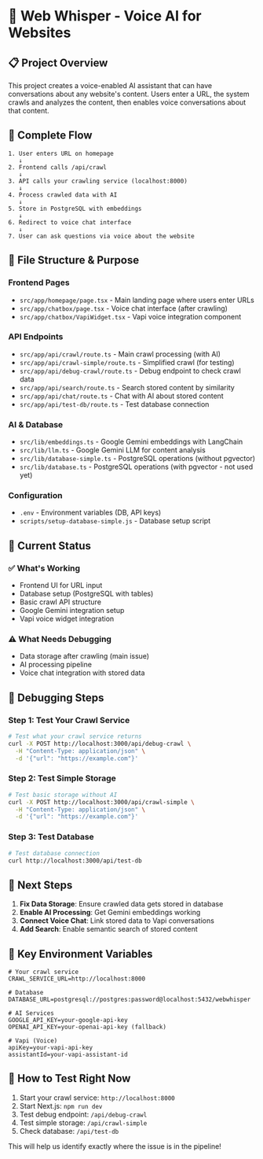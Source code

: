 # 🎯 Web Whisper - Voice AI for Websites

## 📋 Project Overview

This project creates a voice-enabled AI assistant that can have conversations about any website's content. Users enter a URL, the system crawls and analyzes the content, then enables voice conversations about that content.

## 🔄 Complete Flow

```
1. User enters URL on homepage
   ↓
2. Frontend calls /api/crawl
   ↓
3. API calls your crawling service (localhost:8000)
   ↓
4. Process crawled data with AI
   ↓
5. Store in PostgreSQL with embeddings
   ↓
6. Redirect to voice chat interface
   ↓
7. User can ask questions via voice about the website
```

## 📁 File Structure & Purpose

### **Frontend Pages**
- `src/app/homepage/page.tsx` - Main landing page where users enter URLs
- `src/app/chatbox/page.tsx` - Voice chat interface (after crawling)
- `src/app/chatbox/VapiWidget.tsx` - Vapi voice integration component

### **API Endpoints**
- `src/app/api/crawl/route.ts` - Main crawl processing (with AI)
- `src/app/api/crawl-simple/route.ts` - Simplified crawl (for testing)
- `src/app/api/debug-crawl/route.ts` - Debug endpoint to check crawl data
- `src/app/api/search/route.ts` - Search stored content by similarity
- `src/app/api/chat/route.ts` - Chat with AI about stored content
- `src/app/api/test-db/route.ts` - Test database connection

### **AI & Database**
- `src/lib/embeddings.ts` - Google Gemini embeddings with LangChain
- `src/lib/llm.ts` - Google Gemini LLM for content analysis
- `src/lib/database-simple.ts` - PostgreSQL operations (without pgvector)
- `src/lib/database.ts` - PostgreSQL operations (with pgvector - not used yet)

### **Configuration**
- `.env` - Environment variables (DB, API keys)
- `scripts/setup-database-simple.js` - Database setup script

## 🔧 Current Status

### ✅ **What's Working**
- Frontend UI for URL input
- Database setup (PostgreSQL with tables)
- Basic crawl API structure
- Google Gemini integration setup
- Vapi voice widget integration

### ⚠️ **What Needs Debugging**
- Data storage after crawling (main issue)
- AI processing pipeline
- Voice chat integration with stored data

## 🐛 **Debugging Steps**

### Step 1: Test Your Crawl Service
```bash
# Test what your crawl service returns
curl -X POST http://localhost:3000/api/debug-crawl \
  -H "Content-Type: application/json" \
  -d '{"url": "https://example.com"}'
```

### Step 2: Test Simple Storage
```bash
# Test basic storage without AI
curl -X POST http://localhost:3000/api/crawl-simple \
  -H "Content-Type: application/json" \
  -d '{"url": "https://example.com"}'
```

### Step 3: Test Database
```bash
# Test database connection
curl http://localhost:3000/api/test-db
```

## 🎯 **Next Steps**

1. **Fix Data Storage**: Ensure crawled data gets stored in database
2. **Enable AI Processing**: Get Gemini embeddings working
3. **Connect Voice Chat**: Link stored data to Vapi conversations
4. **Add Search**: Enable semantic search of stored content

## 🔑 **Key Environment Variables**

```env
# Your crawl service
CRAWL_SERVICE_URL=http://localhost:8000

# Database
DATABASE_URL=postgresql://postgres:password@localhost:5432/webwhisper

# AI Services
GOOGLE_API_KEY=your-google-api-key
OPENAI_API_KEY=your-openai-api-key (fallback)

# Vapi (Voice)
apiKey=your-vapi-api-key
assistantId=your-vapi-assistant-id
```

## 🚀 **How to Test Right Now**

1. Start your crawl service: `http://localhost:8000`
2. Start Next.js: `npm run dev`
3. Test debug endpoint: `/api/debug-crawl`
4. Test simple storage: `/api/crawl-simple`
5. Check database: `/api/test-db`

This will help us identify exactly where the issue is in the pipeline!